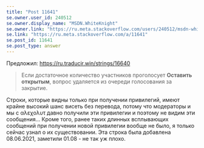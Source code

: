 ```yaml
---
title: "Post 11641"
se.owner.user_id: 240512
se.owner.display_name: "MSDN.WhiteKnight"
se.owner.link: "https://ru.meta.stackoverflow.com/users/240512/msdn-whiteknight"
se.link: "https://ru.meta.stackoverflow.com/a/11641"
se.post_id: 11641
se.post_type: answer
---
```

<p>Предложил: <a href="https://ru.traducir.win/strings/16640" rel="nofollow noreferrer">https://ru.traducir.win/strings/16640</a></p>
<blockquote>
<p>Если достаточное количество участников проголосует <strong>Оставить открытым</strong>, вопрос удаляется из очереди голосования за закрытие.</p>
</blockquote>
<p>Строки, которые видны только при получении привилегий, имеют крайне высокий шанс висеть без перевода, потому что модераторы и мы с αλεχολυτ давно получили эти привилегии и поэтому не видим эти сообщения... Кроме того, ранее таких длинных всплывающих сообщений при получении новой привилегии вообще не было, я только сейчас узнал о их существовании. Эта строка была добавлена 08.06.2021, заметили 01.08 - не так уж плохо.</p>
